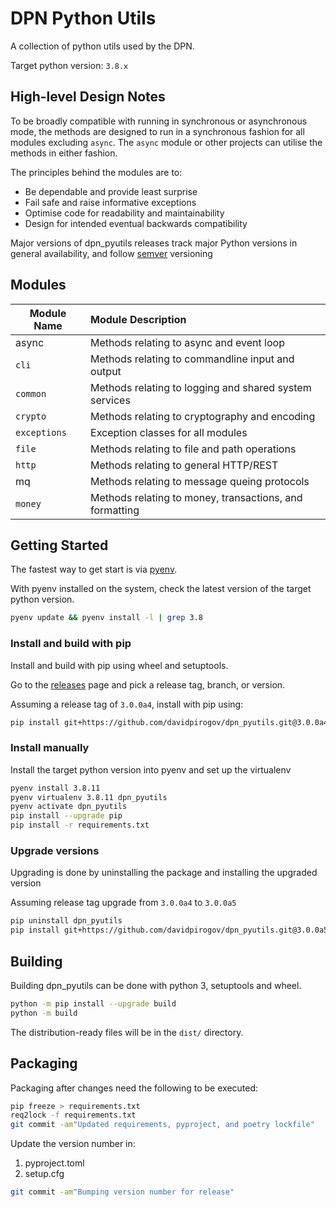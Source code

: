 # DPN Python Utils

A collection of python utils used by the DPN.

Target python version: ```3.8.x```

## High-level Design Notes

To be broadly compatible with running in synchronous or asynchronous mode, the methods
are designed to run in a synchronous fashion for all modules excluding ```async```.
The ```async``` module or other projects can utilise the methods in either fashion.

The principles behind the modules are to:
 * Be dependable and provide least surprise
 * Fail safe and raise informative exceptions
 * Optimise code for readability and maintainability
 * Design for intended eventual backwards compatibility

Major versions of dpn_pyutils releases track major Python versions in general
availability, and follow [semver](https://semver.org/) versioning

## Modules

| Module Name      | Module Description                                      |
| ---------------- | :------------------------------------------------------ |
| async            | Methods relating to async and event loop                |
| ```cli```        | Methods relating to commandline input and output        |
| ```common```     | Methods relating to logging and shared system services  |
| ```crypto```     | Methods relating to cryptography and encoding           |
| ```exceptions``` | Exception classes for all modules                       |
| ```file```       | Methods relating to file and path operations            |
| ```http```       | Methods relating to general HTTP/REST                   |
| mq               | Methods relating to message queing protocols            |
| ```money```      | Methods relating to money, transactions, and formatting |


## Getting Started

The fastest way to get start is via [pyenv](https://realpython.com/intro-to-pyenv/). 

With pyenv installed on the system, check the latest version of the target python version. 
```bash
pyenv update && pyenv install -l | grep 3.8
```

### Install and build with pip

Install and build with pip using wheel and setuptools. 

Go to the [releases](https://github.com/davidpirogov/dpn_pyutils/releases) page and pick 
a release tag, branch, or version. 

Assuming a release tag of ```3.0.0a4```, install with pip using:
```bash
pip install git+https://github.com/davidpirogov/dpn_pyutils.git@3.0.0a4
```

### Install manually 

Install the target python version into pyenv and set up the virtualenv
```bash
pyenv install 3.8.11
pyenv virtualenv 3.8.11 dpn_pyutils
pyenv activate dpn_pyutils
pip install --upgrade pip
pip install -r requirements.txt
```


### Upgrade versions

Upgrading is done by uninstalling the package and installing the upgraded version

Assuming release tag upgrade from ```3.0.0a4``` to ```3.0.0a5```

```bash
pip uninstall dpn_pyutils
pip install git+https://github.com/davidpirogov/dpn_pyutils.git@3.0.0a5
```

## Building 

Building dpn_pyutils can be done with python 3, setuptools and wheel.

```bash
python -m pip install --upgrade build
python -m build
```

The distribution-ready files will be in the ```dist/``` directory.

## Packaging

Packaging after changes need the following to be executed: 

```bash
pip freeze > requirements.txt
req2lock -f requirements.txt
git commit -am"Updated requirements, pyproject, and poetry lockfile"
```

Update the version number in: 

1. pyproject.toml
2. setup.cfg

```bash
git commit -am"Bumping version number for release"
```
